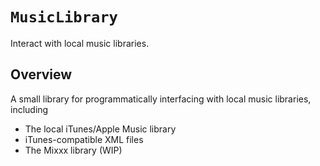 # ``MusicLibrary``

Interact with local music libraries.

## Overview

A small library for programmatically interfacing with local music libraries, including

- The local iTunes/Apple Music library
- iTunes-compatible XML files
- The Mixxx library (WIP)
